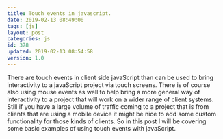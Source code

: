 ```yaml
---
title: Touch events in javascript.
date: 2019-02-13 08:49:00
tags: [js]
layout: post
categories: js
id: 378
updated: 2019-02-13 08:54:58
version: 1.0
---
```


There are touch events in client side javaScript than can be used to bring interactivity to a javaScript project via touch screens. There is of course also using mouse events as well to help bring a more general way of interactivity to a project that will work on a wider range of client systems. Still if you have a large volume of traffic coming to a project that is from clients that are using a mobile device it might be nice to add some custom functionality for those kinds of clients. So in this post I will be covering some basic examples of using touch events with javaScript.

<!-- more -->

